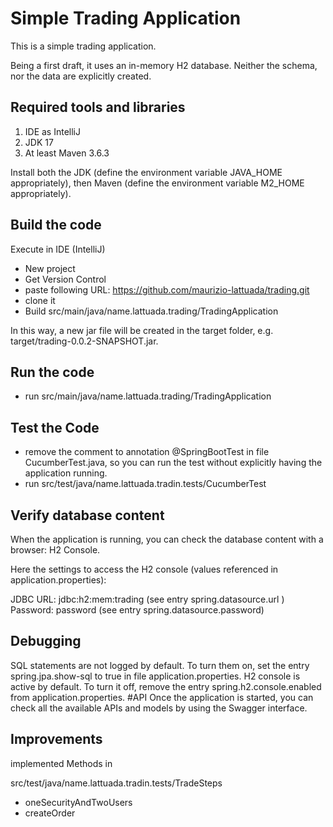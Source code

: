 # Simple Trading Application
This is a simple trading application.

Being a first draft, it uses an in-memory H2 database. Neither the schema, nor the data are explicitly created.

## Required tools and libraries
1. IDE as IntelliJ
2. JDK 17
3. At least Maven 3.6.3

Install both the JDK (define the environment variable JAVA_HOME appropriately), then Maven (define the environment variable M2_HOME appropriately).

## Build the code
Execute in IDE (IntelliJ)

- New project
- Get Version Control
- paste following URL: https://github.com/maurizio-lattuada/trading.git
- clone it
- Build src/main/java/name.lattuada.trading/TradingApplication

In this way, a new jar file will be created in the target folder, e.g. target/trading-0.0.2-SNAPSHOT.jar.

## Run the code

- run  src/main/java/name.lattuada.trading/TradingApplication

## Test the Code

- remove the comment to annotation @SpringBootTest in file CucumberTest.java, so you can run the test without explicitly having the application running.
- run src/test/java/name.lattuada.tradin.tests/CucumberTest

## Verify database content
When the application is running, you can check the database content with a browser: H2 Console.

Here the settings to access the H2 console (values referenced in application.properties):

JDBC URL: jdbc:h2:mem:trading (see entry spring.datasource.url )
Password: password (see entry spring.datasource.password)

## Debugging
SQL statements are not logged by default. To turn them on, set the entry spring.jpa.show-sql to true in file application.properties.
H2 console is active by default. To turn it off, remove the entry spring.h2.console.enabled from application.properties.
#API
Once the application is started, you can check all the available APIs and models by using the Swagger interface.

## Improvements
implemented Methods in

src/test/java/name.lattuada.tradin.tests/TradeSteps

- oneSecurityAndTwoUsers
- createOrder
